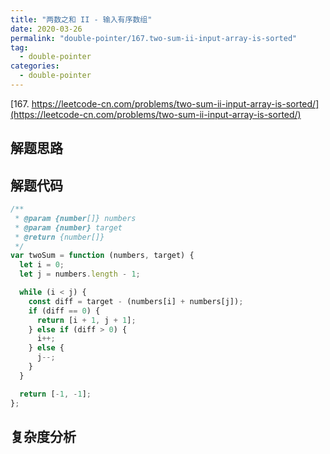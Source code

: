 ```yaml
---
title: "两数之和 II - 输入有序数组"
date: 2020-03-26
permalink: "double-pointer/167.two-sum-ii-input-array-is-sorted"
tag:
  - double-pointer
categories:
  - double-pointer
---
```


[167. https://leetcode-cn.com/problems/two-sum-ii-input-array-is-sorted/](https://leetcode-cn.com/problems/two-sum-ii-input-array-is-sorted/)

## 解题思路

## 解题代码

```js
/**
 * @param {number[]} numbers
 * @param {number} target
 * @return {number[]}
 */
var twoSum = function (numbers, target) {
  let i = 0;
  let j = numbers.length - 1;

  while (i < j) {
    const diff = target - (numbers[i] + numbers[j]);
    if (diff == 0) {
      return [i + 1, j + 1];
    } else if (diff > 0) {
      i++;
    } else {
      j--;
    }
  }

  return [-1, -1];
};
```

## 复杂度分析
